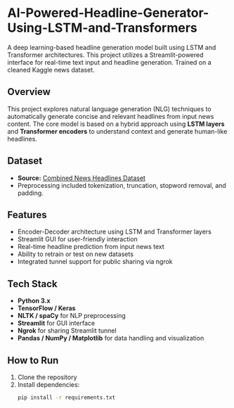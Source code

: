 # AI-Powered-Headline-Generator-Using-LSTM-and-Transformers

A deep learning-based headline generation model built using LSTM and Transformer architectures. This project utilizes a Streamlit-powered interface for real-time text input and headline generation. Trained on a cleaned Kaggle news dataset.

## Overview

This project explores natural language generation (NLG) techniques to automatically generate concise and relevant headlines from input news content. The core model is based on a hybrid approach using **LSTM layers** and **Transformer encoders** to understand context and generate human-like headlines.

## Dataset

- **Source:** [Combined News Headlines Dataset](https://drive.google.com/file/d/1OImU4gEL5PdTR_PDvCgP8H_LzI5KHNYg/view?usp=drive_link)  
- Preprocessing included tokenization, truncation, stopword removal, and padding.

## Features

- Encoder-Decoder architecture using LSTM and Transformer layers
- Streamlit GUI for user-friendly interaction
- Real-time headline prediction from input news text
- Ability to retrain or test on new datasets
- Integrated tunnel support for public sharing via ngrok

## Tech Stack

- **Python 3.x**
- **TensorFlow / Keras**
- **NLTK / spaCy** for NLP preprocessing
- **Streamlit** for GUI interface
- **Ngrok** for sharing Streamlit tunnel
- **Pandas / NumPy / Matplotlib** for data handling and visualization

## How to Run

1. Clone the repository
2. Install dependencies:
   ```bash
   pip install -r requirements.txt
